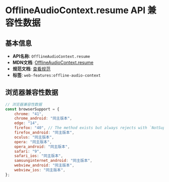 # OfflineAudioContext.resume API 兼容性数据

## 基本信息

- **API名称**: `OfflineAudioContext.resume`
- **MDN文档**: [OfflineAudioContext.resume](https://developer.mozilla.org/docs/Web/API/OfflineAudioContext/resume)
- **规范文档**: [查看规范](https://webaudio.github.io/web-audio-api/#dom-offlineaudiocontext-resume)
- **标签**: `web-features:offline-audio-context`

## 浏览器兼容性数据

```javascript
// 浏览器兼容性数据
const browserSupport = {
    chrome: "41",
    chrome_android: "同主版本",
    edge: "14",
    firefox: "40", // The method exists but always rejects with `NotSupportedError`. See [bug 1265406](https://bugzil.la/1...,
    firefox_android: "同主版本",
    oculus: "同主版本",
    opera: "同主版本",
    opera_android: "同主版本",
    safari: "9",
    safari_ios: "同主版本",
    samsunginternet_android: "同主版本",
    webview_android: "同主版本",
    webview_ios: "同主版本",
};

```

